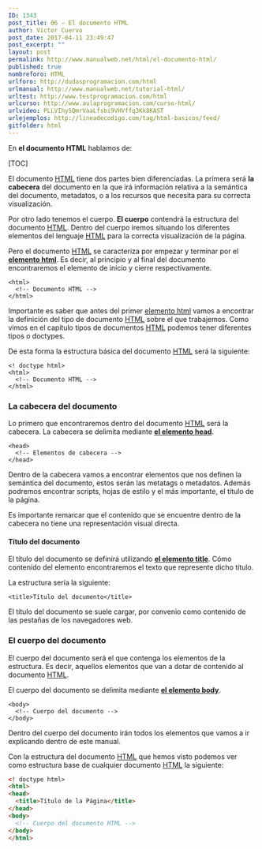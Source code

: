 ```yaml
---
ID: 1343
post_title: 06 – El documento HTML
author: Víctor Cuervo
post_date: 2017-04-11 23:49:47
post_excerpt: ""
layout: post
permalink: http://www.manualweb.net/html/el-documento-html/
published: true
nombreforo: HTML
urlforo: http://dudasprogramacion.com/html
urlmanual: http://www.manualweb.net/tutorial-html/
urltest: http://www.testprogramacion.com/html
urlcurso: http://www.aulaprogramacion.com/curso-html/
urlvideo: PLLVIhySQmrVaaLfsbi9VHVffq3Kk8KAST
urlejemplos: http://lineadecodigo.com/tag/html-basicos/feed/
gitfolder: html
---
```

En **el documento HTML** hablamos de:

[TOC]

El documento [HTML][1] tiene dos partes bien diferenciadas. La primera será **la cabecera** del documento en la que irá información relativa a la semántica del documento, metadatos, o a los recursos que necesita para su correcta visualización.

Por otro lado tenemos el cuerpo. **El cuerpo** contendrá la estructura del documento [HTML][1]. Dentro del cuerpo iremos situando los diferentes elementos del lenguaje [HTML][1] para la correcta visualización de la página.

Pero el documento [HTML][1] se caracteriza por empezar y terminar por el [**elemento html**][2]. Es decir, al principio y al final del documento encontraremos el elemento de inicio y cierre respectivamente.

```
<html>
  <!-- Documento HTML -->
</html>
```

Importante es saber que antes del primer [elemento html][2] vamos a encontrar la definición del tipo de documento [HTML][1] sobre el que trabajemos. Como vimos en el capítulo tipos de documentos [HTML][1] podemos tener diferentes tipos o doctypes.

De esta forma la estructura básica del documento [HTML][1] será la siguiente:

```
<! doctype html>
<html>
  <!-- Documento HTML -->
</html>
```

### La cabecera del documento

Lo primero que encontraremos dentro del documento [HTML][1] será la cabecera. La cabecera se delimita mediante [**el elemento head**][3].

```
<head>
  <!-- Elementos de cabecera -->
</head>
```

Dentro de la cabecera vamos a encontrar elementos que nos definen la semántica del documento, estos serán las metatags o metadatos. Además podremos encontrar scripts, hojas de estilo y el más importante, el título de la página.

Es importante remarcar que el contenido que se encuentre dentro de la cabecera no tiene una representación visual directa.

#### Título del documento

El título del documento se definirá utilizando [**el elemento title**][4]. Cómo contenido del elemento encontraremos el texto que represente dicho título.


La estructura sería la siguiente:

```
<title>Título del documento</title>
```

El título del documento se suele cargar, por convenio como contenido de las pestañas de los navegadores web.

### El cuerpo del documento

El cuerpo del documento será el que contenga los elementos de la estructura. Es decir, aquellos elementos que van a dotar de contenido al documento [HTML][1].

El cuerpo del documento se delimita mediante [**el elemento body**][5].

```
<body>
  <!-- Cuerpo del documento -->
</body>
```

Dentro del cuerpo del documento irán todos los elementos que vamos a ir explicando dentro de este manual.

Con la estructura del documento [HTML][1] que hemos visto podemos ver como estructura base de cualquier documento [HTML][1] la siguiente:

~~~html
<! doctype html>
<html>
<head>
  <title>Título de la Página</title>
</head>
<body>
  <!-- Cuerpo del documento HTML -->
</body>
</html>
~~~

 [1]: http://www.manualweb.net/tutorial-html/
 [2]: http://www.w3api.com/wiki/HTML:HTML
 [3]: http://www.w3api.com/wiki/HTML:HEAD
 [4]: http://www.w3api.com/wiki/HTML:TITLE
 [5]: http://www.w3api.com/wiki/HTML:BODY
